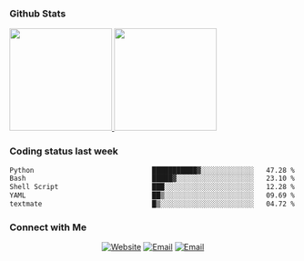 
### Github Stats

<a href="https://github.com/lileixuan">
  <img height="180em" src="https://github-readme-stats.vercel.app/api?username=lileixuan&theme=buefy&show_icons=true" />
  <img height="180em" src="https://github-readme-stats.vercel.app/api/top-langs/?username=lileixuan&theme=buefy&layout=compact" />
</a>

### Coding status last week 

<!--START_SECTION:waka-->

```txt
Python                             ███████████▓░░░░░░░░░░░░░   47.28 %
Bash                               █████▓░░░░░░░░░░░░░░░░░░░   23.10 %
Shell Script                       ███░░░░░░░░░░░░░░░░░░░░░░   12.28 %
YAML                               ██▒░░░░░░░░░░░░░░░░░░░░░░   09.69 %
textmate                           █▒░░░░░░░░░░░░░░░░░░░░░░░   04.72 %
```

<!--END_SECTION:waka-->

### Connect with Me 

<p align="center">
<a href="https://www.koomu.cn/"><img alt="Website" src="https://img.shields.io/badge/Website-www.koomu.cn-blue?style=flat-square&logo=google-chrome"></a>
<a href="mailto:lileixuan@gmail.com"><img alt="Email" src="https://img.shields.io/badge/Email-lileixuan@gmail.com-blue?style=flat-square&logo=gmail"></a>
<a href="https://www.koomu.cn/rss/"><img alt="Email" src="https://img.shields.io/badge/RSS-www.koomu.cn%2Frss%2F-blue?style=flat-square&logo=rss"></a>


</p>
